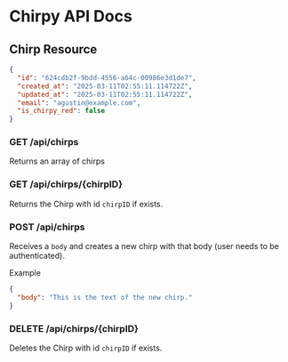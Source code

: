# Chirpy API Docs

## Chirp Resource

```json
{
  "id": "624cdb2f-9bdd-4556-a64c-00986e3d1de7",
  "created_at": "2025-03-11T02:55:11.114722Z",
  "updated_at": "2025-03-11T02:55:11.114722Z",
  "email": "agustin@example.com",
  "is_chirpy_red": false
}
```

### GET /api/chirps

Returns an array of chirps

### GET /api/chirps/{chirpID}

Returns the Chirp with id `chirpID` if exists.

### POST /api/chirps

Receives a `body` and creates a new chirp with that body
(user needs to be authenticated).

Example

```json
{
  "body": "This is the text of the new chirp."
}
```

### DELETE /api/chirps/{chirpID}

Deletes the Chirp with id `chirpID` if exists.

